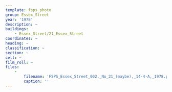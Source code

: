 ```yaml
---
template: fsps_photo
group: Essex_Street
year: '1978'
description: ~
buildings:
    - Essex_Street/21_Essex_Street
coordinates: ~
heading: ~
classification: ~
section: ~
cell: ~
film_roll: ~
files:
    -
        filename: 'FSPS_Essex_Street_002,_No_21_(maybe),_14-4-A,_1978.png'
        caption: ''
---
```

